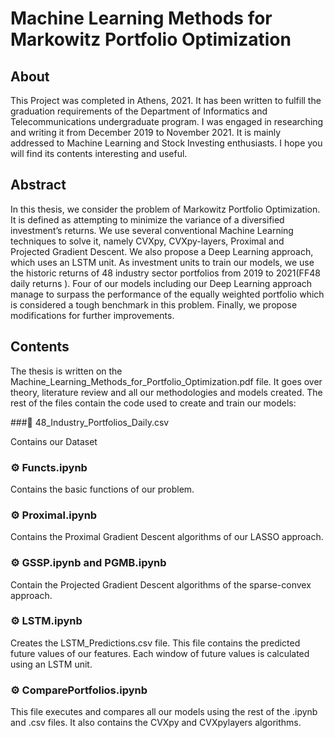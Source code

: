 # Machine Learning Methods for Markowitz Portfolio Optimization

## About

This Project was completed in Athens, 2021. It has been written to fulfill the graduation requirements of the Department of Informatics and Telecommunications undergraduate
program. I was engaged in researching and writing it from December 2019 to November 2021. It is mainly addressed to Machine Learning and Stock Investing enthusiasts. I hope
you will find its contents interesting and useful.

## Abstract

In this thesis, we consider the problem of Markowitz Portfolio Optimization. It is defined as attempting to minimize the variance of a diversified investment’s returns. We use several conventional Machine Learning techniques to solve it, namely CVXpy, CVXpy-layers, Proximal and Projected Gradient Descent. We also propose a Deep Learning approach, which uses an LSTM unit. As investment units to train our models, we use the historic returns of 48 industry sector portfolios from 2019 to 2021(FF48 daily returns ). Four of our models including our Deep Learning approach manage to surpass the performance of the equally weighted portfolio which is considered a tough benchmark in this problem. Finally, we propose modifications for further improvements.

## Contents

The thesis is written on the Machine_Learning_Methods_for_Portfolio_Optimization.pdf file. It goes over theory, literature review and all our methodologies and models created. The rest of the files contain the code used to create and train our models:

 ###📄 48_Industry_Portfolios_Daily.csv 
 
 Contains our Dataset

 ### :gear: Functs.ipynb
 
 Contains the basic functions of our problem.
 
 ### :gear: Proximal.ipynb
 Contains the Proximal Gradient Descent algorithms of our LASSO approach.
 
 ### :gear: GSSP.ipynb and PGMB.ipynb
 Contain the Projected Gradient Descent algorithms of the sparse-convex approach.

 ### :gear: LSTM.ipynb
 
 Creates the LSTM_Predictions.csv file. This file contains the predicted future values of our features. Each window of future values is calculated using an LSTM unit.

 ### :gear: ComparePortfolios.ipynb
 
 This file executes and compares all our models using the rest of the .ipynb and .csv files. It also contains the CVXpy and CVXpylayers algorithms.
